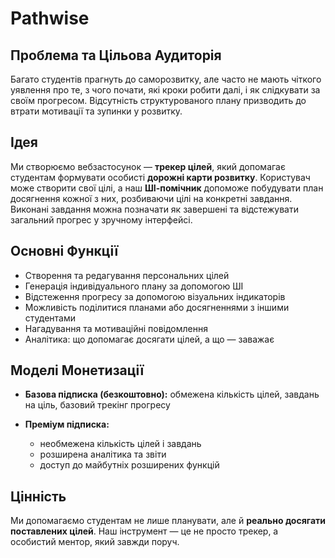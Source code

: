 # Pathwise

## Проблема та Цільова Аудиторія

Багато студентів прагнуть до саморозвитку, але часто не мають чіткого уявлення про те, з чого почати, які кроки робити далі, і як слідкувати за своїм прогресом. Відсутність структурованого плану призводить до втрати мотивації та зупинки у розвитку.

## Ідея

Ми створюємо вебзастосунок — **трекер цілей**, який допомагає студентам формувати особисті **дорожні карти розвитку**. Користувач може створити свої цілі, а наш **ШІ-помічник** допоможе побудувати план досягнення кожної з них, розбиваючи цілі на конкретні завдання. Виконані завдання можна позначати як завершені та відстежувати загальний прогрес у зручному інтерфейсі.

## Основні Функції

* Створення та редагування персональних цілей
* Генерація індивідуального плану за допомогою ШІ
* Відстеження прогресу за допомогою візуальних індикаторів
* Можливість поділитися планами або досягненнями з іншими студентами
* Нагадування та мотиваційні повідомлення
* Аналітика: що допомагає досягати цілей, а що — заважає

## Моделі Монетизації

* **Базова підписка (безкоштовно):** обмежена кількість цілей, завдань на ціль, базовий трекінг прогресу
* **Преміум підписка:**

  * необмежена кількість цілей і завдань
  * розширена аналітика та звіти
  * доступ до майбутніх розширених функцій

## Цінність

Ми допомагаємо студентам не лише планувати, але й **реально досягати поставлених цілей**. Наш інструмент — це не просто трекер, а особистий ментор, який завжди поруч.